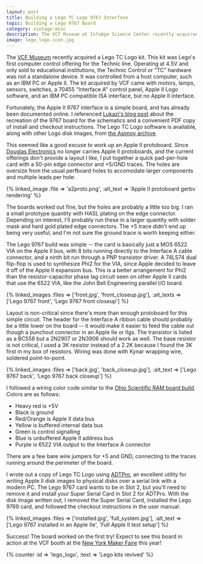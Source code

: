 ```yaml
---
layout: post
title: Building a Lego TC Logo 9767 Interface
topic: Building a Lego 9767 Board
category: vintage-misc
description: The VCF Museum at InfoAge Science Center recently acquired a Lego TC Logo kit. While it included the IBM PC compatible ISA interface, the Lego 9767 interface card was missing. Fortunately, it is a simple card and is already well-documented on the Internet. A good excuse to lay out an Apple II protoboard though!
image: lego_logo-icon.jpg
---
```


The [VCF Museum](http://vcfed.org/wp/groups/vcf-mid-atlantic/vcf-museum/) recently acquired a Lego TC Logo kit. This kit was Lego's first computer control offering for the Technic line. Operating at 4.5V and only sold to educational institutions, the Technic Control or "TC" hardware was not a standalone device. It was controlled from a host computer, such as an IBM PC or Apple II. The kit acquired by VCF came with motors, lamps, sensors, switches, a 70455 "Interface A" control panel, Apple II Logo software, and an IBM PC compatible ISA interface, but no Apple II interface.

Fortunately, the Apple II 9767 interface is a simple board, and has already been documented online. I referenced [Lukazi's blog post](http://lukazi.blogspot.com/2014/07/lego-legos-first-programmable-product.html) about the recreation of the 9767 board for the schematics and a convenient PDF copy of install and checkout instructions. The Lego TC Logo software is available, along with other Logo disk images, from [the Asimov archive](http://mirrors.apple2.org.za/ftp.apple.asimov.net/images/programming/logo/).

This seemed like a good excuse to work up an Apple II protoboard. Since [Douglas Electronics](http://www.douglas.com/) no longer carries Apple II protoboards, and the current offerings don't provide a layout I like, I put together a quick pad-per-hole card with a 50-pin edge connector and +5/GND traces. The holes are oversize from the usual perfboard holes to accomodate larger components and multiple leads per hole:

{% linked_image :file => 'a2proto.png', :alt_text => 'Apple II protoboard gerbv rendering' %}

The boards worked out fine, but the holes are probably a little too big. I ran a small prototype quantity with HASL plating on the edge connector. Depending on interest, I'll probably run these in a larger quantity with solder mask and hard gold plated edge connectors. The +5 trace didn't end up being very useful, and I'm not sure the ground trace is worth keeping either.

The Lego 9767 build was simple -- the card is basically just a MOS 6522 VIA on the Apple II bus, with 8 bits running directly to the Interface A cable connector, and a ninth bit run through a PNP transistor driver. A 74LS74 dual flip-flop is used to synthesize Phi2 for the VIA, since Apple decided to leave it off of the Apple II expansion bus. This is a better arrangement for Phi2 than the resistor-capacitor phase lag circuit seen on other Apple II cards that use the 6522 VIA, like the John Bell Engineering parallel I/O board.

{% linked_images :files => ['front.jpg', 'front_closeup.jpg'], :alt_texts => ['Lego 9767 front', 'Lego 9767 front closeup'] %}

Layout is non-critical since there's more than enough protoboard for this simple circuit. The header for the Interface A ribbon cable should probably be a little lower on the board -- it would make it easier to feed the cable out though a punchout connector in an Apple IIe or IIgs. The transistor is listed as a BC558 but a 2N2907 or 2N3906 should work as well. The base resistor is not critical, I used a 3K resistor instead of a 2.2K because I found the 3K first in my box of resistors. Wiring was done with Kynar wrapping wire, soldered point-to-point.

{% linked_images :files => ['back.jpg', 'back_closeup.jpg'], :alt_text => ['Lego 9767 back', 'Lego 9767 back closeup'] %}

I followed a wiring color code similar to the [Ohio Scientific RAM board build](/~glitch/2016/05/17/64k-ram-for-osi). Colors are as follows:

* Heavy red is +5V
* Black is ground
* Red/Orange is Apple II data bus
* Yellow is buffered internal data bus
* Green is control signalling
* Blue is unbuffered Apple II address bus
* Purple is 6522 VIA output to the Interface A connector

There are a few bare wire jumpers for +5 and GND, connecting to the traces running around the perimeter of the board.

I wrote out a copy of Lego TC Logo using [ADTPro](http://adtpro.sourceforge.net/), an excellent utility for writing Apple II disk images to physical disks over a serial link with a modern PC. The Lego 9767 card wants to be in Slot 2, but you'll need to remove it and install your Super Serial Card in Slot 2 for ADTPro. With the disk image written out, I removed the Super Serial Card, installed the Lego 9769 card, and followed the checkout instructions in the user manual:

{% linked_images :files => ['installed.jpg', 'full_system.jpg'], :alt_text => ['Lego 9767 installed in an Apple IIe', 'Full Apple II test setup'] %} 

Success! The board worked on the first try! Expect to see this board in action at the VCF booth at the [New York Maker Faire](http://makerfaire.com/new-york/) this year!

{% counter :id => 'lego_logo', :text => 'Lego kits revived' %}
